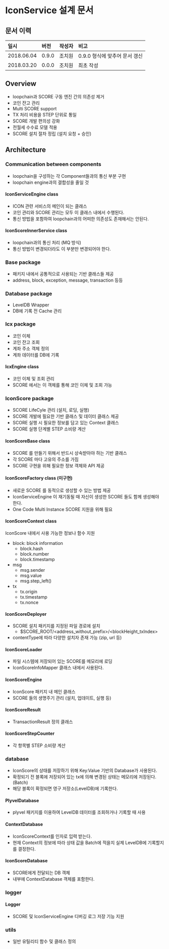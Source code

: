 # IconService 설계 문서

## 문서 이력

| 일시 | 버전 | 작성자 | 비고 |
|:------|:-----|:---:|:--------|
| 2018.06.04 | 0.9.0 | 조치원 | 0.9.0 형식에 맞추어 문서 갱신 |
| 2018.03.20 | 0.0.0 | 조치원 | 최초 작성 |

## Overview

* loopchain과 SCORE 구동 엔진 간의 의존성 제거
* 코인 잔고 관리
* Multi SCORE support
* TX 처리 비용을 STEP 단위로 통일
* SCORE 개발 편의성 강화
* 전월세 수수료 모델 적용
* SCORE 설치 절차 정립 (설치 요청 + 승인)

## Architecture

### Communication between components

* loopchain을 구성하는 각 Component들과의 통신 부분 구현
* loopchain engine과의 결합성을 줄일 것

#### IconServiceEngine class

* ICON 관련 서비스의 메인이 되는 클래스
* 코인 관리와 SCORE 관리는 모두 이 클래스 내에서 수행된다.
* 통신 방법을 포함하여 loopchain과의 어떠한 의존성도 존재해서는 안된다.

#### IconScoreInnerService class

* loopchain과의 통신 처리 (MQ 방식)
* 통신 방법이 변경되더라도 이 부분만 변경되어야 한다.

### Base package

* 패키지 내에서 공통적으로 사용되는 기반 클래스들 제공
* address, block, exception, message, transaction 등등

### Database package

* LevelDB Wrapper
* DB에 기록 전 Cache 관리

### Icx package

* 코인 이체
* 코인 잔고 조회
* 계좌 주소 객체 정의
* 계좌 데이터를 DB에 기록

#### IcxEngine class

* 코인 이체 및 조회 관리
* SCORE 에서는 이 객체를 통해 코인 이체 및 조회 가능

### IconScore package

* SCORE LifeCyle 관리 (설치, 로딩, 실행)
* SCORE 개발에 필요한 기반 클래스 및 데이터 클래스 제공
* SCORE 실행 시 필요한 정보를 담고 있는 Context 클래스
* SCORE 실행 단계별 STEP 소비량 계산

#### IconScoreBase class

* SCORE 를 만들기 위해서 반드시 상속받아야 하는 기반 클래스
* 각 SCORE 마다 고유의 주소를 가짐
* SCORE 구현을 위해 필요한 정보 객체와 API 제공

#### IconScoreFactory class (미구현)

* 새로운 SCORE 를 동적으로 생성할 수 있는 방법 제공
* IconServiceEngine 이 재기동될 때 자신이 생성한 SCORE 들도 함께 생성해야 한다.
* One Code Multi Instance SCORE 지원을 위해 필요

#### IconScoreContext class

IconScore 내에서 사용 가능한 정보나 함수 지원

* block: block information
    - block.hash
    - block.number
    - block.timestamp
* msg
    - msg.sender
    - msg.value
    - msg.step_left()
* tx
    - tx.origin
    - tx.timestamp
    - tx.nonce

#### IconScoreDeployer

* SCORE 설치 패키지를 지정된 파일 경로에 설치
    * $SCORE_ROOT/<address_without_prefix>/<blockHeight_txIndex>
* contentType에 따라 다양한 설치자 존재 가능 (zip, url 등)

#### IconScoreLoader

* 파일 시스템에 저장되어 있는 SCORE를 메모리에 로딩
* IconScoreInfoMapper 클래스 내에서 사용된다.

#### IconScoreEngine

* IconScore 패키지 내 메인 클래스
* SCORE 들의 생명주기 관리 (설치, 업데이트, 실행 등)

#### IconScoreResult

* TransactionResult 정의 클래스

#### IconScoreStepCounter

* 각 항목별 STEP 소비량 계산

### database

* IconScore의 상태를 저장하기 위해 Key:Value 기반의 Database가 사용된다.
* 확정되기 전 블록에 저장되어 있는 tx에 의해 변경된 상태는 메모리에 저장된다. (Batch)
* 해당 블록이 확정되면 영구 저장소(LevelDB)에 기록한다.

#### PlyvelDatabase

* plyvel 패키지를 이용하여 LevelDB 데이터를 조회하거나 기록할 때 사용

#### ContextDatabase

* IconScoreContext를 인자로 입력 받는다.
* 현재 Context의 정보에 따라 상태 값을 Batch에 적을지 실제 LevelDB에 기록할지를 결정한다.

#### IconScoreDatabase

* SCORE에게 전달되는 DB 객체
* 내부에 ContextDatabase 객체를 포함한다.

### logger

#### Logger

* SCORE 및 IconServiceEngine 디버깅 로그 저장 기능 지원

### utils

* 일반 유틸리티 함수 및 클래스 정의
